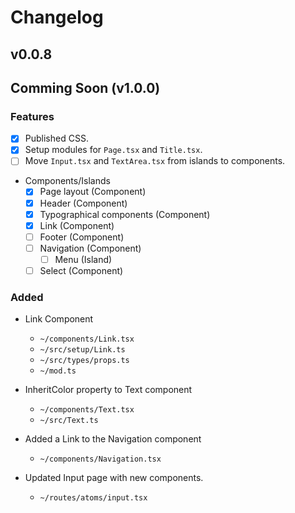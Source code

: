 # Changelog

## v0.0.8

## Comming Soon (v1.0.0)

### Features

- [x] Published CSS.
- [x] Setup modules for `Page.tsx` and `Title.tsx`.
- [ ] Move `Input.tsx` and `TextArea.tsx` from islands to components.

- Components/Islands
  - [x] Page layout (Component)
  - [x] Header (Component)
  - [x] Typographical components (Component)
  - [x] Link (Component)
  - [ ] Footer (Component)
  - [ ] Navigation (Component)
    - [ ] Menu (Island)
  - [ ] Select (Component)

### Added

- Link Component
  - `~/components/Link.tsx`
  - `~/src/setup/Link.ts`
  - `~/src/types/props.ts`
  - `~/mod.ts`

- InheritColor property to Text component
  - `~/components/Text.tsx`
  - `~/src/Text.ts`

- Added a Link to the Navigation component
  - `~/components/Navigation.tsx`

- Updated Input page with new components.
  - `~/routes/atoms/input.tsx`
